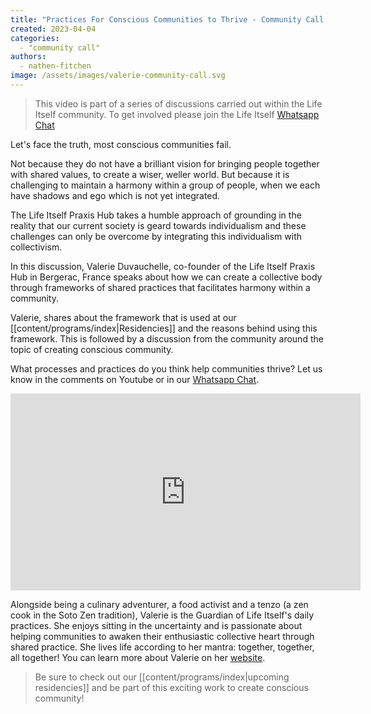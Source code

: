 ```yaml
---
title: "Practices For Conscious Communities to Thrive - Community Call with Valerie Duvauchelle"
created: 2023-04-04
categories: 
  - "community call"
authors:
  - nathen-fitchen
image: /assets/images/valerie-community-call.svg
---
```


>This video is part of a series of discussions carried out within the Life Itself community. To get involved please join the Life Itself [Whatsapp Chat](https://chat.whatsapp.com/JNJCTZugNQn)

Let's face the truth, most conscious communities fail. 

Not because they do not have a brilliant vision for bringing people together with shared values, to create a wiser, weller world. But because it is challenging to maintain a harmony within a group of people, when we each have shadows and ego which is not yet integrated. 

The Life Itself Praxis Hub takes a humble approach of grounding in the reality that our current society is geard towards individualism and these challenges can only be overcome by integrating this individualism with collectivism. 

In this discussion, Valerie Duvauchelle, co-founder of the Life Itself Praxis Hub in Bergerac, France speaks about how we can create a collective body through frameworks of shared practices that facilitates harmony within a community.

Valerie, shares about the framework that is used at our [[content/programs/index|Residencies]] and the reasons behind using this framework. This is followed by a discussion from the community around the topic of creating conscious community. 

What processes and practices do you think help communities thrive? Let us know in the comments on Youtube or in our [Whatsapp Chat](https://chat.whatsapp.com/JNJCTZugNQn).



<iframe width="560" height="315" src="https://www.youtube.com/embed/EcLtuV7EUh4" title="YouTube video player" frameborder="0" allow="accelerometer; autoplay; clipboard-write; encrypted-media; gyroscope; picture-in-picture; web-share" allowfullscreen></iframe>

Alongside being a culinary adventurer, a food activist and a tenzo (a zen cook in the Soto Zen tradition), Valerie is the Guardian of Life Itself's daily practices. She enjoys sitting in the uncertainty and is passionate about helping communities to awaken their enthusiastic collective heart through shared practice. She lives life according to her mantra: together, together, all together! You can learn more about Valerie on her [website](https://en.lacuisinedelabienveillance.org/).

>Be sure to check out our [[content/programs/index|upcoming residencies]] and be part of this exciting work to create conscious community!

